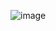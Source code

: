 ![image](https://user-images.githubusercontent.com/87979171/128127843-b68c2655-7b67-481c-a666-2ce7f016ca88.png)

